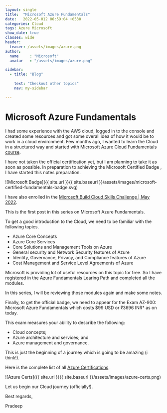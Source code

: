 ```yaml
---
layout: single
title:  "Microsoft Azure Fundamentals"
date:   2022-05-012 06:59:04 +0530
categories: Cloud
tags: Azure Microsoft
show_date: true
classes: wide
header:
  teaser: /assets/images/azure.png
author:
  name     : "Microsoft"
  avatar   : "/assets/images/azure.png"

sidebar:
  - title: "Blog"
   
    text: "Checkout other topics"
    nav: my-sidebar

---
```


# Microsoft Azure Fundamentals
I had some experience with the AWS cloud, logged in to the console and created some resources and got some overall idea of how it would be to work in a cloud environment.
Few months ago, I wanted to learn the Cloud in a structured way and started with [Microsoft Azure Cloud Fundamentals course](https://docs.microsoft.com/en-us/learn/certifications/azure-fundamentals/).

I have not taken the official certification yet, but I am planning to take it as soon as possible.
In preparation to achieving the Microsoft Certified Badge , I have started this notes preparation.

![Microsoft Badge]({{ site.url }}{{ site.baseurl }}/assets/images/microsoft-certified-fundamentals-badge.svg)

I have also enrolled in the [Microsoft Build Cloud Skills Challenge | May 2022](https://www.microsoft.com/en-US/cloudskillschallenge/build/thankyou/2022).

This is the first post in this series on Microsoft Azure Fundamentals.

To get a good introduction to the Cloud, we need to be familiar with the following topics.

- Azure Core Concepts
- Azure Core Services
- Core Solutions and Management Tools on Azure
- General security and Network Security features of Azure
- Identity, Governance, Privacy, and Compliance features of Azure
- Cost Management and Service Level Agreements of Azure

Microsoft is providing lot of useful resources on this topic for free. So I have registered in the Azure Fundamentals Learing Path and completed all the modules. 

In this series, I will be reviewing those modules again and make some notes.

Finally, to get the official badge, we need to appear for the Exam AZ-900: Microsoft Azure Fundamentals which costs $99 USD or ₹3696 INR* as on today.

This exam measures your ability to describe the following: 
- Cloud concepts; 
- Azure architecture and services; and 
- Azure management and governance.

This is just the beginning of a journey which is going to be amazing (i think!).

Here is the complete list of all [Azure Certifications](https://docs.microsoft.com/en-in/learn/certifications/browse/?resource_type=certification&products=azure%2Csql-server&type=fundamentals%2Crole-based%2Cspecialty&expanded=azure%2Cwindows&WT.mc_id=Azure_BoM-wwl).

![Azure Certs]({{ site.url }}{{ site.baseurl }}/assets/images/azure-certs.png)



Let us begin our Cloud journey (officially!).



Best regards,

Pradeep

